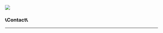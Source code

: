 <img src="https://capsule-render.vercel.app/api?type=rounded&color=auto&height=300&section=header&text=capsule%20render&fontSize=90" />

<h3>📞Contact📞</h3>
<hr>
